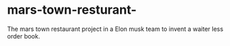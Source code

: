 # mars-town-resturant-
The mars town restaurant project in a Elon musk team to invent a waiter less order book.
